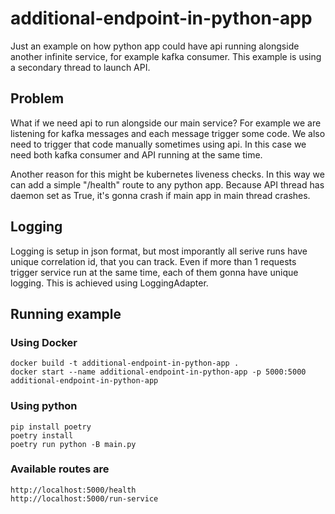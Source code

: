 # additional-endpoint-in-python-app

Just an example on how python app could have api running alongside another infinite service, for example kafka consumer.
This example is using a secondary thread to launch API.


## Problem
What if we need api to run alongside our main service?
For example we are listening for kafka messages and each message trigger some code. We also need to trigger that code manually sometimes using api.
In this case we need both kafka consumer and API running at the same time.

Another reason for this might be kubernetes liveness checks. In this way we can add a simple "/health" route to any python app.
Because API thread has daemon set as True, it's gonna crash if main app in main thread crashes.


## Logging
Logging is setup in json format, but most imporantly all serive runs have unique correlation id, that you can track.
Even if more than 1 requests trigger service run at the same time, each of them gonna have unique logging.
This is achieved using LoggingAdapter.

## Running example
### Using Docker
    docker build -t additional-endpoint-in-python-app .
    docker start --name additional-endpoint-in-python-app -p 5000:5000 additional-endpoint-in-python-app


### Using python
    pip install poetry
    poetry install
    poetry run python -B main.py

### Available routes are
    http://localhost:5000/health
    http://localhost:5000/run-service

